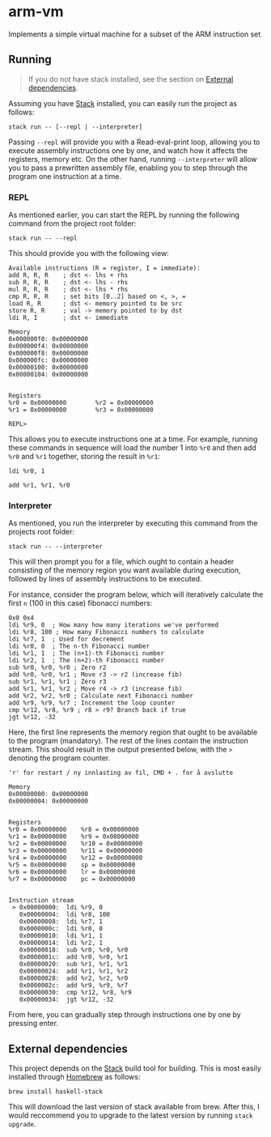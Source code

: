 # arm-vm

Implements a simple virtual machine for a subset of the ARM instruction set

## Running
> If you do not have stack installed, see the section on [External dependencies](#external-dependencies).

Assuming you have [Stack](https://docs.haskellstack.org/en/stable/README/) installed, you can easily run the project as follows:
```
stack run -- [--repl | --interpreter]
```
Passing `--repl` will provide you with a Read-eval-print loop, allowing you to execute assembly instructions one by one, and watch how it affects the registers, memory etc. On the other hand, running `--interpreter` will allow you to pass a prewritten assembly file, enabling you to step through the program one instruction at a time.

### REPL
As mentioned earlier, you can start the REPL by running the following command from the project root folder:
```
stack run -- --repl
```
This should provide you with the following view:
```
Available instructions (R = register, I = immediate):
add R, R, R    ; dst <- lhs + rhs
sub R, R, R    ; dst <- lhs - rhs
mul R, R, R    ; dst <- lhs * rhs
cmp R, R, R    ; set bits [0..2] based on <, >, =
load R, R      ; dst <- memory pointed to be src
store R, R     ; val -> memory pointed to by dst
ldi R, I       ; dst <- immediate

Memory
0x000000f0: 0x00000000
0x000000f4: 0x00000000
0x000000f8: 0x00000000
0x000000fc: 0x00000000
0x00000100: 0x00000000
0x00000104: 0x00000000


Registers
%r0 = 0x00000000        %r2 = 0x00000000
%r1 = 0x00000000        %r3 = 0x00000000

REPL> 
```
This allows you to execute instructions one at a time. For example, running these commands in sequence will load the number 1 into `%r0` and then add `%r0` and `%r1` together, storing the result in `%r1`:
```
ldi %r0, 1
```
```
add %r1, %r1, %r0
```

### Interpreter
As mentioned, you run the interpreter by executing this command from the projects root folder:
```
stack run -- --interpreter
```
This will then prompt you for a file, which ought to contain a header consisting of the memory region you want available during execution, followed by lines of assembly instructions to be executed.

For instance, consider the program below, which will iteratively calculate the first `n` (100 in this case) fibonacci numbers:
```
0x0 0x4
ldi %r9, 0  ; How many how many iterations we've performed
ldi %r8, 100 ; How many Fibonacci numbers to calculate
ldi %r7, 1  ; Used for decrement
ldi %r0, 0  ; The n-th Fibonacci number
ldi %r1, 1  ; The (n+1)-th Fibonacci number
ldi %r2, 1  ; The (n+2)-th Fibonacci number
sub %r0, %r0, %r0 ; Zero r2
add %r0, %r0, %r1 ; Move r3 -> r2 (increase fib)
sub %r1, %r1, %r1 ; Zero r3
add %r1, %r1, %r2 ; Move r4 -> r3 (increase fib)
add %r2, %r2, %r0 ; Calculate next Fibonacci number
add %r9, %r9, %r7 ; Increment the loop counter
cmp %r12, %r8, %r9 ; r8 > r9? Branch back if true
jgt %r12, -32
```
Here, the first line represents the memory region that ought to be available to the program (mandatory). The rest of the lines contain the instruction stream.
This should result in the output presented below, with the `>` denoting the program counter.
```
'r' for restart / ny innlasting av fil, CMD + . for å avslutte

Memory
0x00000000: 0x00000000
0x00000004: 0x00000000


Registers
%r0 = 0x00000000	%r8 = 0x00000000
%r1 = 0x00000000	%r9 = 0x00000000
%r2 = 0x00000000	%r10 = 0x00000000
%r3 = 0x00000000	%r11 = 0x00000000
%r4 = 0x00000000	%r12 = 0x00000000
%r5 = 0x00000000	sp = 0x00000000
%r6 = 0x00000000	lr = 0x00000000
%r7 = 0x00000000	pc = 0x00000000


Instruction stream
 > 0x00000000:  ldi %r9, 0
   0x00000004:  ldi %r8, 100
   0x00000008:  ldi %r7, 1
   0x0000000c:  ldi %r0, 0
   0x00000010:  ldi %r1, 1
   0x00000014:  ldi %r2, 1
   0x00000018:  sub %r0, %r0, %r0
   0x0000001c:  add %r0, %r0, %r1
   0x00000020:  sub %r1, %r1, %r1
   0x00000024:  add %r1, %r1, %r2
   0x00000028:  add %r2, %r2, %r0
   0x0000002c:  add %r9, %r9, %r7
   0x00000030:  cmp %r12, %r8, %r9
   0x00000034:  jgt %r12, -32
```
From here, you can gradually step through instructions one by one by pressing enter.


## External dependencies
This project depends on the [Stack](https://docs.haskellstack.org/en/stable/README/) build tool for building. This is most easily installed through [Homebrew](https://brew.sh/index_nb) as follows:
```
brew install haskell-stack
```
This will download the last version of stack available from brew. After this, I would reccommend you to upgrade to the latest version by running `stack upgrade`.
